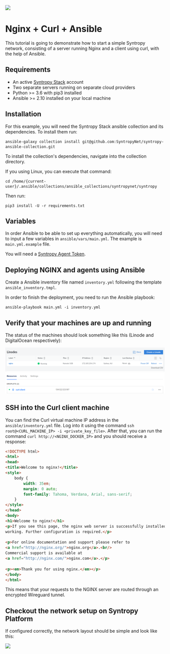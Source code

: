 ![](./assets/cds4-logo.png)
# Nginx + Curl + Ansible
This tutorial is going to demonstrate how to start a simple Syntropy network, consisting of a server running Nginx and a client using curl, with the help of Ansible.

## Requirements
* An active [Syntropy Stack](https://www.syntropystack.com/) account
* Two separate servers running on separate cloud providers
* Python >= 3.6 with pip3 installed
* Ansible >= 2.10 installed on your local machine

## Installation

For this example, you will need the Syntropy Stack ansible collection
and its dependencies. To install them run:

```
ansible-galaxy collection install git@github.com:SyntropyNet/syntropy-ansible-collection.git
```

To install the collection's dependencies, navigate into the collection directory.

If you using Linux, you can execute that command:
```
cd /home/{current-user}/.ansible/collections/ansible_collections/syntropynet/syntropy
```

Then run:
```
pip3 install -U -r requirements.txt
```

## Variables

In order Ansible to be able to set up everything automatically,
you will need to input a few variables in 
`ansible/vars/main.yml`. The example is
`main.yml.example` file.

You will need a [Syntropy Agent Token](https://docs.syntropystack.com/docs/get-your-agent-token).


## Deploying NGINX and agents using Ansible

Create a Ansible inventory file named `inventory.yml` following the template  `ansible_inventory.tmpl`.

In order to finish the deployment, you need to run the Ansible playbook:

```
ansible-playbook main.yml -i inventory.yml
```

## Verify that your machines are up and running

The status of the machines should look something like this (Linode and DigitalOcean
respectively):

![](assets/linode-vm.png)
![](assets/digitalocean-vm.png)

## SSH into the Curl client machine

You can find the Curl virtual machine IP address in the `ansible/inventory.yml`
file. Log into it using the command `ssh root@<CURL_MACHINE_IP> -i <private_key_file>`.
After that, you can run the command `curl http://<NGINX_DOCKER_IP>` 
and you should receive a response:
```html
<!DOCTYPE html>
<html>
<head>
<title>Welcome to nginx!</title>
<style>
    body {
        width: 35em;
        margin: 0 auto;
        font-family: Tahoma, Verdana, Arial, sans-serif;
    }
</style>
</head>
<body>
<h1>Welcome to nginx!</h1>
<p>If you see this page, the nginx web server is successfully installed and
working. Further configuration is required.</p>

<p>For online documentation and support please refer to
<a href="http://nginx.org/">nginx.org</a>.<br/>
Commercial support is available at
<a href="http://nginx.com/">nginx.com</a>.</p>

<p><em>Thank you for using nginx.</em></p>
</body>
</html>
```

This means that your requests to the NGINX server are routed through an encrypted Wireguard
tunnel.

## Checkout the network setup on Syntropy Platform

If configured correctly, the network layout should be simple and look like this:

![](assets/syntropy_platform.png)